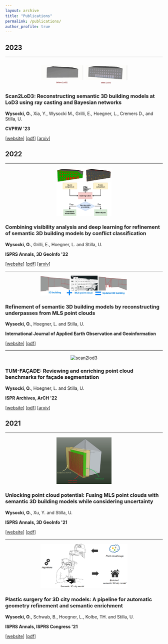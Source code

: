 ```yaml
---
layout: archive
title: "Publications"
permalink: /publications/
author_profile: true
---
```


## 2023
-----

<p align="center">
    <img src="https://raw.githubusercontent.com/olafwysocki/olafwysocki.github.io/master/images/scan2LoD3.gif" width="55%" title="scan2lod3"/>
</p>

### Scan2LoD3: Reconstructing semantic 3D building models at LoD3 using ray casting and Bayesian networks

**Wysocki, O.**, Xia, Y., Wysocki M., Grilli, E., Hoegner, L., Cremers D., and Stilla, U. 

**CVPRW '23** 

[[website](https://openaccess.thecvf.com/content/CVPR2023W/PCV/html/Wysocki_Scan2LoD3_Reconstructing_Semantic_3D_Building_Models_at_LoD3_Using_Ray_CVPRW_2023_paper.html)] [[pdf](https://openaccess.thecvf.com/content/CVPR2023W/PCV/papers/Wysocki_Scan2LoD3_Reconstructing_Semantic_3D_Building_Models_at_LoD3_Using_Ray_CVPRW_2023_paper.pdf)] [[arxiv](http://arxiv.org/abs/2305.06314)]


## 2022
-----

<p align="center">
    <img src="https://raw.githubusercontent.com/olafwysocki/olafwysocki.github.io/master/images/SemanticChangeDetectionBayNetVer3.png" width="35%" title="combining"/>
</p>

### Combining visibility analysis and deep learning for refinement of semantic 3D building models by conflict classification

**Wysocki, O.**, Grilli, E., Hoegner, L. and Stilla, U.

**ISPRS Annals, 3D GeoInfo '22** 

[[website](https://isprs-annals.copernicus.org/articles/X-4-W2-2022/289/2022/)] [[pdf](https://isprs-annals.copernicus.org/articles/X-4-W2-2022/289/2022/isprs-annals-X-4-W2-2022-289-2022.pdf)] [[arxiv](https://arxiv.org/abs/2303.05998)]

___


<p align="center">
    <img src="https://raw.githubusercontent.com/olafwysocki/olafwysocki.github.io/master/images/underpass.jpeg" width="55%" title="underpasses"/>
</p>

### Refinement of semantic 3D building models by reconstructing underpasses from MLS point clouds

**Wysocki, O.**, Hoegner, L. and Stilla, U.

**International Journal of Applied Earth Observation and Geoinformation**

[[website](https://www.sciencedirect.com/science/article/pii/S1569843222000437)] [[pdf](https://www.sciencedirect.com/science/article/pii/S1569843222000437/pdfft?md5=ba44c93136df12d071b50f10a768c8d1&pid=1-s2.0-S1569843222000437-main.pdf)] 

___

<p align="center">
    <img src="https://raw.githubusercontent.com/OloOcki/tum-facade/main/img/visualisationAnnotatedPointCloudsA.gif" width="25%" title="scan2lod3"/>
</p>

### TUM-FAÇADE: Reviewing and enriching point cloud benchmarks for façade segmentation

**Wysocki, O.**, Hoegner, L. and Stilla, U. 

**ISPR Archives, ArCH '22** 

[[website](https://isprs-archives.copernicus.org/articles/XLVI-2-W1-2022/529/2022/isprs-archives-XLVI-2-W1-2022-529-2022.html)] [[pdf](https://isprs-archives.copernicus.org/articles/XLVI-2-W1-2022/529/2022/isprs-archives-XLVI-2-W1-2022-529-2022.pdf)] [[arxiv](https://arxiv.org/abs/2304.07140)]


## 2021
-----

<p align="center">
    <img src="https://raw.githubusercontent.com/olafwysocki/olafwysocki.github.io/master/images/confidenceLevel.png" width="35%" title="underpasses"/>
</p>

### Unlocking point cloud potential: Fusing MLS point clouds with semantic 3D building models while considering uncertainty

**Wysocki, O.**, Xu, Y. and Stilla, U. 

**ISPRS Annals, 3D GeoInfo '21** 

[[website](https://isprs-annals.copernicus.org/articles/VIII-4-W2-2021/45/2021/)] [[pdf](https://isprs-annals.copernicus.org/articles/VIII-4-W2-2021/45/2021/isprs-annals-VIII-4-W2-2021-45-2021.pdf)]

___


<p align="center">
    <img src="https://raw.githubusercontent.com/olafwysocki/olafwysocki.github.io/master/images/plasticSurgery.png" width="55%" title="underpasses"/>
</p>

### Plastic surgery for 3D city models: A pipeline for automatic geometry refinement and semantic enrichment

**Wysocki, O.**, Schwab, B., Hoegner, L., Kolbe, TH. and Stilla, U.

**ISPRS Annals, ISPRS Congress '21** 

[[website](https://isprs-annals.copernicus.org/articles/V-4-2021/17/2021/)] [[pdf](https://isprs-annals.copernicus.org/articles/V-4-2021/17/2021/isprs-annals-V-4-2021-17-2021.pdf)]


